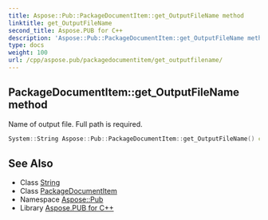 ```yaml
---
title: Aspose::Pub::PackageDocumentItem::get_OutputFileName method
linktitle: get_OutputFileName
second_title: Aspose.PUB for C++
description: 'Aspose::Pub::PackageDocumentItem::get_OutputFileName method. Name of output file. Full path is required in C++.'
type: docs
weight: 100
url: /cpp/aspose.pub/packagedocumentitem/get_outputfilename/
---
```

## PackageDocumentItem::get_OutputFileName method


Name of output file. Full path is required.

```cpp
System::String Aspose::Pub::PackageDocumentItem::get_OutputFileName() const
```

## See Also

* Class [String](../../../system/string/)
* Class [PackageDocumentItem](../)
* Namespace [Aspose::Pub](../../)
* Library [Aspose.PUB for C++](../../../)
